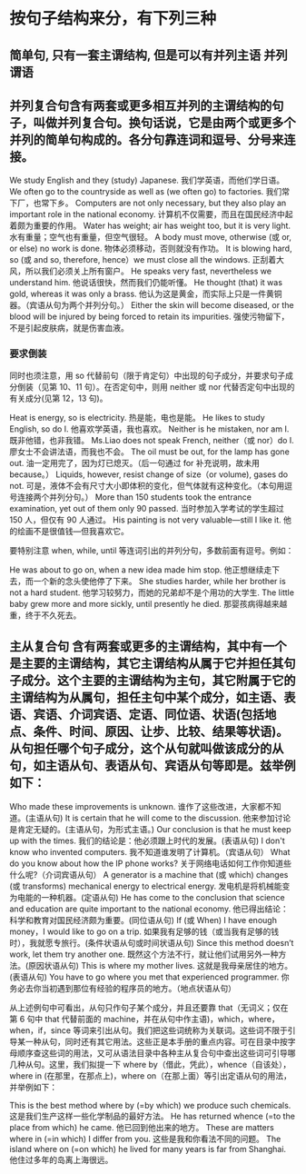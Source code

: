 # 按句子结构来分，有下列三种
## 简单句, 只有一套主谓结构, 但是可以有并列主语 并列谓语
## 并列复合句含有两套或更多相互并列的主谓结构的句子，叫做并列复合句。换句话说，它是由两个或更多个并列的简单句构成的。各分句靠连词和逗号、分号来连接。
>
We study English and they (study) Japanese. 我们学英语，而他们学日语。
We often go to the countryside as well as (we often go) to factories. 我们常下厂，也常下乡。
Computers are not only necessary, but they also play an important role in the national economy. 计算机不仅需要，而且在国民经济中起着颇为重要的作用。
Water has weight; air has weight too, but it is very light. 水有重量；空气也有重量，但空气很轻。
A body must move, otherwise (或 or, or else) no work is done. 物体必须移动，否则就没有作功。
It is blowing hard, so (或 and so, therefore, hence）we must close all the windows. 正刮着大风，所以我们必须关上所有窗户。
He speaks very fast, nevertheless we understand him. 他说话很快，然而我们仍能听懂。
He thought (that) it was gold, whereas it was only a brass. 他认为这是黄金，而实际上只是一件黄铜器。（宾语从句为两个并列分句。）
Either the skin will become diseased, or the blood will be injured by being forced to retain its impurities. 强使污物留下，不是引起皮肤病，就是伤害血液。 



### 要求倒装 
同时也须注意，用 so 代替前句（限于肯定句）中出现的句子成分，并要求句子成分倒装（见第 10、11 句）。在否定句中，则用 neither 或 nor 代替否定句中出现的有关成分(见第 12，13 句)。
>
Heat is energy, so is electricity. 热是能，电也是能。
He likes to study English, so do I. 他喜欢学英语，我也喜欢。
Neither is he mistaken, nor am I. 既非他错，也非我错。
Ms.Liao does not speak French, neither（或 nor）do I. 廖女士不会讲法语，而我也不会。
The oil must be out, for the lamp has gone out. 油一定用完了，因为灯已熄灭。（后一句通过 for 补充说明，故未用 because。）
Liquids, however, resist change of size（or volume), gases do not. 可是，液体不会有尺寸大小即体积的变化，但气体就有这种变化。（本句用逗号连接两个并列分句。）
More than 150 students took the entrance examination, yet out of them only 90 passed. 当时参加入学考试的学生超过 150 人，但仅有 90 人通过。
His painting is not very valuable—still I like it. 他的绘画不是很值钱—但我喜欢它。

要特别注意 when, while, until 等连词引出的并列分句，多数前面有逗号。例如：
>
He was about to go on, when a new idea made him stop. 他正想继续走下去，而一个新的念头使他停了下来。
She studies harder, while her brother is not a hard student. 他学习较努力，而她的兄弟却不是个用功的大学生.
The little baby grew more and more sickly, until presently he died. 那婴孩病得越来越重，终于不久死去。
## 主从复合句 含有两套或更多的主谓结构，其中有一个是主要的主谓结构，其它主谓结构从属于它并担任其句子成分。这个主要的主谓结构为主句，其它附属于它的主谓结构为从属句，担任主句中某个成分，如主语、表语、宾语、介词宾语、定语、同位语、状语(包括地点、条件、时间、原因、让步、比较、结果等状语)。从句担任哪个句子成分，这个从句就叫做该成分的从句，如主语从句、表语从句、宾语从句等即是。兹举例如下：
> 
Who made these improvements is unknown. 谁作了这些改进，大家都不知道。(主语从句)
It is certain that he will come to the discussion. 他来参加讨论是肯定无疑的。(主语从句，为形式主语。)
Our conclusion is that he must keep up with the times. 我们的结论是：他必须跟上时代的发展。(表语从句)
I don't know who invented computers. 我不知道谁发明了计算机。（宾语从句）
What do you know about how the IP phone works? 关于网络电话如何工作你知道些什么呢?（介词宾语从句）
A generator is a machine that (或 which) changes (或 transforms) mechanical energy to electrical energy. 发电机是将机械能变为电能的一种机器。(定语从句)
He has come to the conclusion that science and education are quite important to the national economy. 他已得出结论：科学和教育对国民经济颇为重要。(同位语从句)
If (或 When) I have enough money，I would like to go on a trip. 如果我有足够的钱（或当我有足够的钱时），我就愿专旅行。(条件状语从句或时间状语从句)
Since this method doesn’t work, let them try another one. 既然这个方法不行，就让他们试用另外一种方法。(原因状语从句)
This is where my mother lives. 这就是我母亲居住的地方。(表语从句) 
You have to go where you met that experienced programmer. 你务必去你当初遇到那位有经验的程序员的地方。（地点状语从句）

从上述例句中可看出，从句只作句子某个成分，并且还要靠 that（无词义；仅在第 6 句中 that 代替前面的 machine，并在从句中作主语)，which，where，when，if，since 等词来引出从句。我们把这些词统称为关联词。这些词不限于引导某一种从句，同时还有其它用法。这些正是本手册的重点内容。可在目录中按字母顺序查这些词的用法，又可从语法目录中各种主从复合句中查出这些词可引导哪几种从句。这里，我们拟提一下 where by（借此，凭此），whence（自该处），where in (在那里，在那点上)，where on（在那上面）等引出定语从句的用法，并举例如下：

>
This is the best method where by (=by which) we produce such chemicals. 这是我们生产这样一些化学制品的最好方法。
He has returned whence (=to the place from which) he came. 他已回到他出来的地方。
These are matters where in (=in which) I differ from you. 这些是我和你看法不同的问题。
The island where on (=on which) he lived for many years is far from Shanghai. 他住过多年的岛离上海很远。






















